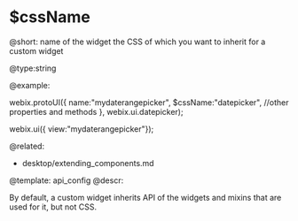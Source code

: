 $cssName
=============


@short: name of the widget the CSS of which you want to inherit for a custom widget
	

@type:string

@example:

webix.protoUI({
	name:"mydaterangepicker",
    $cssName:"datepicker",
    //other properties and methods
}, webix.ui.datepicker);

webix.ui({ view:"mydaterangepicker"});

@related:
- desktop/extending_components.md

@template:	api_config
@descr:


By default, a custom widget inherits API of the widgets and mixins that are used for it, but not CSS. 

